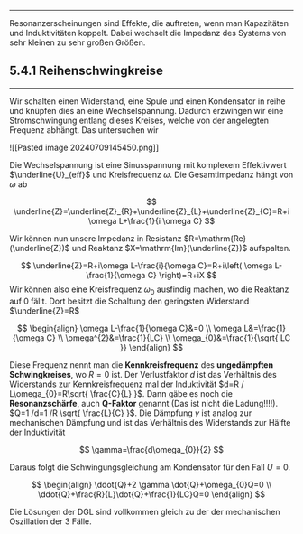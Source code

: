 ***

Resonanzerscheinungen sind Effekte, die auftreten, wenn man Kapazitäten und Induktivitäten koppelt. Dabei wechselt die Impedanz des Systems von sehr kleinen zu sehr großen Größen.

## 5.4.1 Reihenschwingkreise
***

Wir schalten einen Widerstand, eine Spule und einen Kondensator in reihe und knüpfen dies an eine Wechselspannung. Dadurch erzwingen wir eine Stromschwingung entlang dieses Kreises, welche von der angelegten Frequenz abhängt. Das untersuchen wir

![[Pasted image 20240709145450.png]]

Die Wechselspannung ist eine Sinusspannung mit komplexem Effektivwert $\underline{U}_{eff}$ und Kreisfrequenz $\omega$. Die Gesamtimpedanz hängt von $\omega$ ab

$$
\underline{Z}=\underline{Z}_{R}+\underline{Z}_{L}+\underline{Z}_{C}=R+i \omega L+\frac{1}{i \omega C}
$$

Wir können nun unsere Impedanz in Resistanz $R=\mathrm{Re}(\underline{Z})$ und Reaktanz $X=\mathrm{Im}(\underline{Z})$ aufspalten.

$$
\underline{Z}=R+i\omega L-\frac{i}{\omega C}=R+i\left( \omega L-\frac{1}{\omega C} \right)=R+iX
$$
Wir können also eine Kreisfrequenz $\omega_{0}$ ausfindig machen, wo die Reaktanz  auf $0$ fällt. Dort besitzt die Schaltung den geringsten Widerstand $\underline{Z}=R$

$$
\begin{align}
\omega L-\frac{1}{\omega C}&=0 \\
\omega L&=\frac{1}{\omega C} \\
\omega^{2}&=\frac{1}{LC} \\
\omega_{0}&=\frac{1}{\sqrt{ LC }}
\end{align}
$$

Diese Frequenz nennt man die **Kennkreisfrequenz** des **ungedämpften Schwingkreises**, wo $R=0$ ist. Der Verlustfaktor $d$ ist das Verhältnis des Widerstands zur Kennkreisfrequenz mal der Induktivität $d=R / L\omega_{0}=R\sqrt{ \frac{C}{L} }$.
Dann gäbe es noch die **Resonanzschärfe**, auch **Q-Faktor** genannt (Das ist nicht die Ladung!!!!).
$Q=1 /d=1 /R \sqrt{ \frac{L}{C} }$.
Die Dämpfung $\gamma$ ist analog zur mechanischen Dämpfung und ist das Verhältnis des Widerstands zur Hälfte der Induktivität

$$
\gamma=\frac{d\omega_{0}}{2}
$$

Daraus folgt die Schwingungsgleichung am Kondensator für den Fall $U=0$.

$$
\begin{align}
\ddot{Q}+2 \gamma  \dot{Q}+\omega_{0}Q=0 \\
\ddot{Q}+\frac{R}{L}\dot{Q}+\frac{1}{LC}Q=0
\end{align}
$$

Die Lösungen der DGL sind vollkommen gleich zu der der mechanischen Oszillation der 3 Fälle.